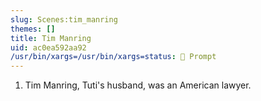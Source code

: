 ```yaml
---
slug: Scenes:tim_manring
themes: []
title: Tim Manring
uid: ac0ea592aa92
/usr/bin/xargs=/usr/bin/xargs=status: 💬 Prompt
---
```

1. Tim Manring, Tuti's husband, was an American lawyer.
